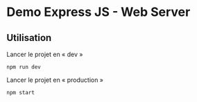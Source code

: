 # Demo Express JS - Web Server

## Utilisation
Lancer le projet en « dev »
```
npm run dev
```

Lancer le projet en « production »
```
npm start
```

